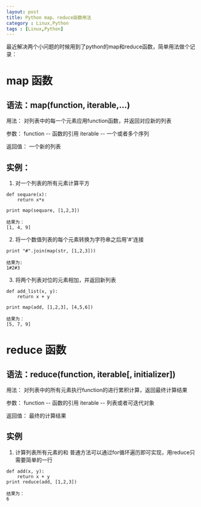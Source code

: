```yaml
---
layout: post
title: Python map、reduce函数用法
category : Linux,Python
tags : [Linux,Python]
---
```


最近解决两个小问题的时候用到了python的map和reduce函数，简单用法做个记录：
# map 函数
## 语法：map(function, iterable,...)
用法：
对列表中的每一个元素应用function函数，并返回对应新的列表

参数：
function -- 函数的引用
iterable -- 一个或者多个序列

返回值：
一个新的列表

## 实例：
1. 对一个列表的所有元素计算平方
```
def sequare(x):
    return x*x

print map(sequare, [1,2,3])

结果为：
[1, 4, 9]
```
2. 将一个数值列表的每个元素转换为字符串之后用'#'连接
```
print "#".join(map(str, [1,2,3]))

结果为:
1#2#3
```
3. 将两个列表对位的元素相加，并返回新列表
```
def add_list(x, y):
    return x + y

print map(add, [1,2,3], [4,5,6])

结果为：
[5, 7, 9]
```

# reduce 函数
## 语法：reduce(function, iterable[, initializer])
用法：
对列表中的所有元素执行function的进行累积计算，返回最终计算结果

参数：
function -- 函数的引用
iterable -- 列表或者可迭代对象

返回值：
最终的计算结果

## 实例
1. 计算列表所有元素的和
普通方法可以通过for循环遍历即可实现，用reduce只需要简单的一行
```
def add(x, y):
    return x + y
print reduce(add, [1,2,3])

结果为：
6
```
